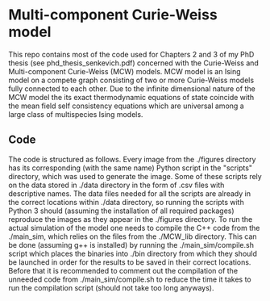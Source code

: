 # Multi-component Curie-Weiss model
This repo contains most of the code used for Chapters 2 and 3 of my PhD thesis (see phd_thesis_senkevich.pdf) concerned with the Curie-Weiss and Multi-component Curie-Weiss (MCW) models. MCW model is an Ising model on a compete graph consisting of two or more Curie-Weiss models fully connected to each other. Due to the infinite dimensional nature of the MCW model the its exact thermodynamic equations of state coincide with the mean field self consistency equations which are universal among a large class of multispecies Ising models.

## Code
The code is structured as follows. Every image from the ./figures directory has its corresponding (with the same name) Python script in the "scripts" directory, which was used to generate the image. Some of these scripts rely on the data stored in ./data directory in the form of .csv files with descriptive names. The data files needed for all the scripts are already in the correct locations within ./data directory, so running the scripts with Python 3 should (assuming the installation of all required packages) reproduce the images as they appear in the ./figures directory. To run the actual simulation of the model one needs to compile the C++ code from the ./main_sim, which relies on the files from the ./MCW_lib directory. This can be done (assuming g++ is installed) by running the ./main_sim/compile.sh script which places the binaries into ./bin directory from which they should be launched in order for the results to be saved in their correct locations. Before that it is recommended to comment out the compilation of the unneeded code from ./main_sim/compile.sh to reduce the time it takes to run the compilation script (should not take too long anyways).
